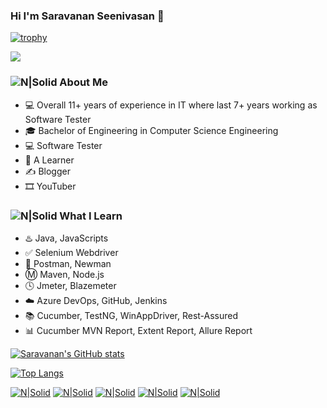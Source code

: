 ### Hi I'm Saravanan Seenivasan 👋 

[![trophy](https://github-profile-trophy.vercel.app/?username=sseenivasan89)](https://github.com/ryo-ma/github-profile-trophy)

![](https://komarev.com/ghpvc/?username=sseenivasan89&color=brightgreen)

### ![N|Solid](https://img.icons8.com/metro/2x/administrator-male.png) About Me 
 - :computer: Overall 11+ years of experience in IT where last 7+ years working as Software Tester
 - :mortar_board: Bachelor of Engineering in Computer Science Engineering
 - 💻 Software Tester
 - :book: A Learner 
 - ✍️ Blogger
 - 🎞️ YouTuber
  
### ![N|Solid](https://img.icons8.com/metro/2x/reading.png) What I Learn
 - :hotsprings: Java, JavaScripts
 - :white_check_mark: Selenium Webdriver
 - :rocket: Postman, Newman
 - :m: Maven, Node.js
 - :clock4: Jmeter, Blazemeter
 - :cloud: Azure DevOps, GitHub, Jenkins
 - :books: Cucumber, TestNG, WinAppDriver, Rest-Assured
 - :bar_chart: Cucumber MVN Report, Extent Report, Allure Report
 
[![Saravanan's GitHub stats](https://github-readme-stats.vercel.app/api?username=sseenivasan89&show_icons=true&&theme=radical)](https://github.com/sseenivasan89/github-readme-stats)

[![Top Langs](https://github-readme-stats.vercel.app/api/top-langs/?username=sseenivasan89&layout=compact)](https://github.com/sseenivasan89/github-readme-stats)

[![N|Solid](https://img.icons8.com/fluent/72/linkedin.png)](https://www.linkedin.com/in/sseenivasan89)  [![N|Solid](https://img.icons8.com/color/72/youtube--v2.png)](https://youtube.com/c/SaravananSeenivasan)  [![N|Solid](https://img.icons8.com/dusk/72/postman-api.png)](https://community.postman.com/u/sseenivasan89)  [![N|Solid](https://img.icons8.com/color/72/stackoverflow.png)](https://stackoverflow.com/users/10013382/saravanan-seenivasan)  [![N|Solid](https://img.icons8.com/color/72/blogger.png)](https://saravanan-seenivasan.blogspot.com/)
